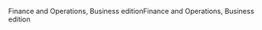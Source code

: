 <span data-ttu-id="55120-101">Finance and Operations, Business edition</span><span class="sxs-lookup"><span data-stu-id="55120-101">Finance and Operations, Business edition</span></span>